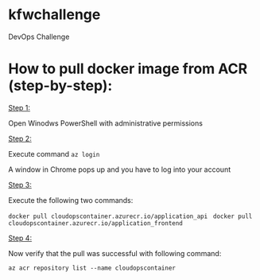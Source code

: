 # kfwchallenge
DevOps Challenge

# How to pull docker image from ACR (step-by-step):

<u>Step 1:</u>

Open Winodws PowerShell with administrative permissions

<u>Step 2:</u>

Execute command <code>az login</code>  

A window in Chrome pops up and you have to log into your account

<u>Step 3:</u>

Execute the following two commands:

<code>docker pull cloudopscontainer.azurecr.io/application_api</code> 
<code>  docker pull cloudopscontainer.azurecr.io/application_frontend</code><br>

<u>Step 4:</u>

Now verify that the pull was successful with following command:

<code>az acr repository list --name cloudopscontainer</code>